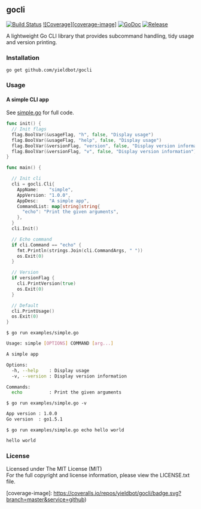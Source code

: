 ## gocli

[![Build Status][travis-image]][travis-url] [![Coverage][coverage-image]][coverage-url] [![GoDoc][godoc-image]][godoc-url] [![Release][release-image]][release-url]

A lightweight Go CLI library that provides subcommand handling, tidy usage and version printing.

### Installation

```
go get github.com/yieldbot/gocli
```

### Usage

#### A simple CLI app

See [simple.go](examples/simple.go) for full code.

```go
func init() {
  // Init flags
  flag.BoolVar(&usageFlag, "h", false, "Display usage")
  flag.BoolVar(&usageFlag, "help", false, "Display usage")
  flag.BoolVar(&versionFlag, "version", false, "Display version information")
  flag.BoolVar(&versionFlag, "v", false, "Display version information")
}

func main() {

  // Init cli
  cli = gocli.Cli{
    AppName:    "simple",
    AppVersion: "1.0.0",
    AppDesc:    "A simple app",
    CommandList: map[string]string{
      "echo": "Print the given arguments",
    },
  }
  cli.Init()

  // Echo command
  if cli.Command == "echo" {
    fmt.Println(strings.Join(cli.CommandArgs, " "))
    os.Exit(0)
  }

  // Version
  if versionFlag {
    cli.PrintVersion(true)
    os.Exit(0)
  }

  // Default
  cli.PrintUsage()
  os.Exit(0)
}
```

`$ go run examples/simple.go`
```bash
Usage: simple [OPTIONS] COMMAND [arg...]

A simple app

Options:
  -h, --help    : Display usage
  -v, --version : Display version information

Commands:
  echo          : Print the given arguments
```

`$ go run examples/simple.go -v`
```bash
App version : 1.0.0
Go version  : go1.5.1
```

`$ go run examples/simple.go echo hello world`
```bash
hello world
```

### License

Licensed under The MIT License (MIT)  
For the full copyright and license information, please view the LICENSE.txt file.

[travis-url]: https://travis-ci.org/yieldbot/gocli
[travis-image]: https://travis-ci.org/yieldbot/gocli.svg?branch=master

[godoc-url]: https://godoc.org/github.com/yieldbot/gocli
[godoc-image]: https://godoc.org/github.com/yieldbot/gocli?status.svg

[release-url]: https://github.com/yieldbot/gocli/releases/tag/v1.0.2
[release-image]: https://img.shields.io/badge/release-v1.0.2-blue.svg

[coverage-url]: https://coveralls.io/github/yieldbot/gocli?branch=master
[coverage-image]: https://coveralls.io/repos/yieldbot/gocli/badge.svg?branch=master&service=github)